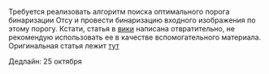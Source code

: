 Требуется реализовать алгоритм поиска оптимального порога бинаризации Отсу и провести бинаризацию входного изображения по этому порогу.
Кстати, статья в [вики](https://ru.wikipedia.org/wiki/%D0%9C%D0%B5%D1%82%D0%BE%D0%B4_%D0%9E%D1%86%D1%83) написана отвратительно, не рекомендую использовать ее в качестве вспомогательного материала.
Оригинальная статья лежит [тут](https://projects.iq.harvard.edu/imagenesmedicas/publications/threshold-selection-method-gray-level-histograms)

Дедлайн: 25 октября
